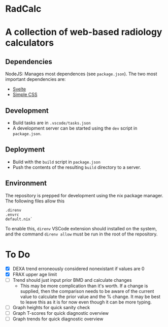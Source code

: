 # RadCalc
# A collection of web-based radiology calculators

## Dependencies
NodeJS: Manages most dependences (see `package.json`). The two most important dependencies are:
- [Svelte](https://svelte.dev/)
- [Simple CSS](https://github.com/kevquirk/simple.css)

## Development
- Build tasks are in `.vscode/tasks.json`
- A development server can be started using the `dev` script in `package.json`.

## Deployment
- Build with the `build` script in `package.json`
- Push the contents of the resulting `build` directory to a server.

## Environment
The repository is prepped for development using the nix package manager. The following files allow this
```
.direnv
.envrc
default.nix`
```

To enable this, `direnv` VSCode extension should installed on the system, and the command `direnv allow` must be run in the root of the repository.

# To Do
- [x] DEXA trend erroneously considered nonexistant if values are 0
- [x] FRAX upper age limit
- [ ] Trend should just input prior BMD and calculate changes
    - This may be more complication than it's worth. If a change is supplied, then the comparison needs to be aware of the current value to calculate the prior value and the % change. It may be best to leave this as it is for now even though it can be more typing.
- [ ] Graph heights for quick sanity check
- [ ] Graph T-scores for quick diagnostic overview
- [ ] Graph trends for quick diagnostic overview